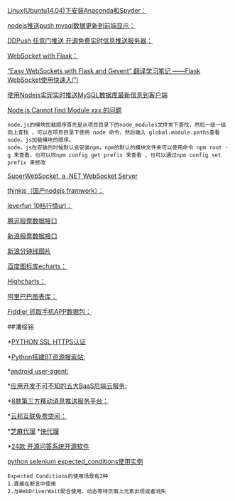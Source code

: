 [Linux(Ubuntu14.04)下安装Anaconda和Spyder：](http://www.linuxdiyf.com/linux/20903.html)

[nodejs推送push mysql数据更新到前端显示：](http://www.zuidaima.com/share/2082681790860288.htm)

[DDPush  任意门推送  开源免费实时信息推送服务器：](http://www.ddpush.net/)

[WebSocket with Flask：](http://www.cnblogs.com/ymy124/p/4514114.html)

[“Easy WebSockets with Flask and Gevent” 翻译学习笔记 ——Flask WebSocket使用快速入门](http://www.cnblogs.com/KattyJoy/archive/2016/08/16/5777356.html)

[使用Nodejs实现实时推送MySQL数据库最新信息到客户端](http://www.bubuko.com/infodetail-285888.html)

[Node.js Cannot find Module xxx 的问题](http://www.nikest.com/web/jswd/2015/0225/122092.html)
```
node.js的模块加载顺序首先是从项目目录下的node_modules文件夹下查找，然后一级一级向上查找 ，可以在项目目录下使用 node 命令，然后输入 global.module.paths查看node。js加载模块的顺序。
node。js在安装的时候默认会安装npm，npm的默认的模块文件夹可以使用命令 npm root -g 来查看，也可以同npm config get prefix 来查看 ，也可以通过npm config set prefix 来修改
```
[SuperWebSocket, a .NET WebSocket Server](http://superwebsocket.codeplex.com/SourceControl/latest#README.TXT)

[thinkjs（国产nodejs framwork）：](https://thinkjs.org)

[leverfun 10档行情url：](https://app.leverfun.com/timelyInfo/timelyOrderForm?stockCode=000001)

[腾迅股票数据接口 ](http://blog.csdn.net/ustbhacker/article/details/8365756)

[新浪股票数据接口 ](http://blog.csdn.net/simon803/article/details/7784682)

[新浪分钟线图片 ](http://image.sinajs.cn/newchart/min/n/sh000001.gif)

[百度图标库echarts：](http://echarts.baidu.com/)

[Highcharts：](http://www.hcharts.cn/)

[阿里巴巴图表库：](https://g2.alipay.com/)

[Fiddler 抓取手机APP数据包：](http://www.cnblogs.com/yunspider/p/5043337.html)

##潘绥铭

*[PYTHON SSL HTTPS认证](https://urllib3.readthedocs.io/en/latest/user-guide.html#ssl)

*[Python搭建BT资源搜索站:](http://www.au92.com/archives/P-y-t-h-o-n-da-jian-B-T-zi-yuan-sou-suo-zhan-yi.html)

*[android user-agent:](https://github.com/piwik/device-detector/pull/5390/files)

*[应用开发不可不知的五大BaaS后端云服务:](http://blog.csdn.net/u013164293/article/details/51219688)
 
*[8款第三方移动消息推送服务平台：](http://www.csdn.net/article/2013-09-10/2816885-8-push-service-for-mobile-developers)

*[云邦互联免费空间：](http://www.yunzz.net/host/free.html)

*[芝麻代理](http://ip.mengdie.com/)
*[快代理](http://www.kuaidaili.com/pricing/)

*[24款 开源问答系统开源软件](http://www.oschina.net/project/tag/299/qa)

[python selenium expected_conditions使用实例](http://www.cnblogs.com/nbkhic/p/4885041.html)
```
Expected Conditions的使用场景有2种
1.直接在断言中使用
2.与WebDriverWait配合使用，动态等待页面上元素出现或者消失
```
